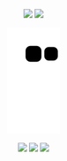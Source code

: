  <div align="center">
    <img height="155em" src="https://github-readme-stats.vercel.app/api?username=RafCarrasco&show_icons=true&theme=github_dark">
    <img height="155em" src="https://github-readme-stats.vercel.app/api/top-langs/?username=RafCarrasco&layout=compact&hide_progress=true&theme=github_dark">
  
![snake gif](https://github.com/RafCarrasco/RafCarrasco/blob/output/github-contribution-grid-snake.svg)
</div>
<div align="center">
    <a href="https://www.linkedin.com/in/rafael-carrasco-66b7581a3/" target="_blank"><img src="https://img.shields.io/badge/-LinkedIn-%230077B5?style=for-the-badge&logo=linkedin&logoColor=white" target="_blank"></a>
    <a href = "mailto:rafaelcarrasco304@gmail.com"><img src="https://img.shields.io/badge/-Gmail-%23333?style=for-the-badge&logo=gmail&logoColor=white" target="_blank"></a>
  <a href="https://www.instagram.com/orafaelcarrasco/"><img src="https://img.shields.io/badge/Instagram-E4405F?style=for-the-badge&logo=instagram&logoColor=white"></a>
</div>
